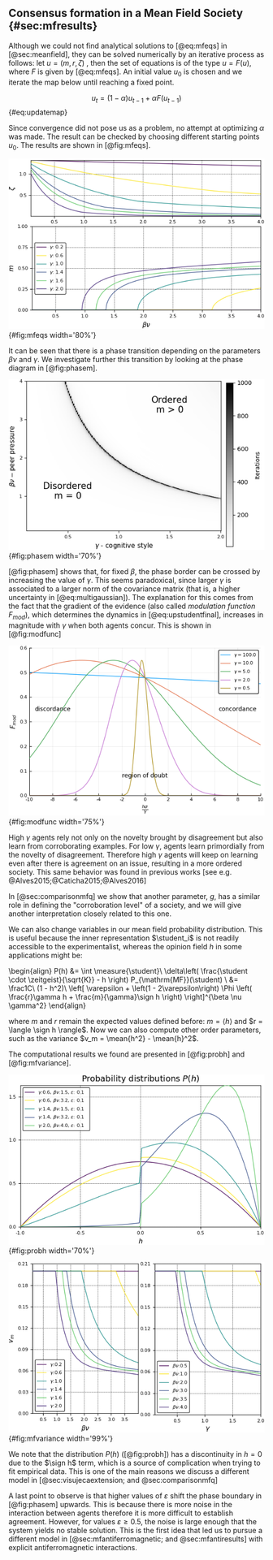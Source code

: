 
## Consensus formation in a Mean Field Society {#sec:mfresults}

Although we could not find analytical solutions to [@eq:mfeqs] in [@sec:meanfield], they can be solved numerically by an iterative process as follows: let  $u=(m,r,\zeta)$ , then the set of equations is of the type $u= F(u)$, where $F$ is given by [@eq:mfeqs]. An initial value $u_0$ is chosen and we iterate the map below until reaching a fixed point.

$$ u_t = (1-\alpha) u_{t-1}+ \alpha F(u_{t-1}) $$ {#eq:updatemap}

Since convergence did not pose us as a problem, no attempt at optimizing $\alpha$ was made. The result can be checked by choosing different starting points $u_0$. The results are shown in [@fig:mfeqs].

![Solutions of [@eq:mfeqs]. Top: The normalization of the MF distribution $\zeta$ as a function of the social pressure and number of neighbors ($\beta \nu$). Bottom: Magnetization $m$. The other order parameter $r$ has a similar behavior to $m$.](images/orderparameter.png){#fig:mfeqs width='80%'}

It can be seen that there is a phase transition depending on the parameters $\beta\nu$ and $\gamma$. We investigate further this transition by looking at the phase diagram in [@fig:phasem].

![Phase diagram in the space $\gamma \times \beta\nu$. A phase transition separates an ordered from a disordered phase as signaled by the value of the order parameter $m$. Here, the value of $\varepsilon$  was $0.1$ and as it grows towards $0.5$ the ordered phase decreases.](images/phasetransition.png){#fig:phasem width='70%'}

[@fig:phasem] shows that, for fixed $\beta$, the phase border can be crossed by increasing the value of $\gamma$. This seems paradoxical, since larger $\gamma$ is associated to a larger norm of the covariance matrix (that is, a higher uncertainty in [@eq:multigaussian]). The explanation for this comes from the fact that the gradient of the evidence (also called _modulation function_ $F_{mod}$), which determines the dynamics in [@eq:upstudentfinal], increases in magnitude with $\gamma$ when both agents concur. This is shown in [@fig:modfunc]

![Modulation function/gradient of the evidence for different values of $\gamma$. The noise $\varepsilon$ is fixed at $0.2$, but changing to other values between $0.$ and $0.5$ does not change qualitatively the figure](images/modfunc.png){#fig:modfunc width='75%'}

High $\gamma$ agents rely not only on the novelty brought by disagreement but also learn from corroborating examples. For low $\gamma$, agents learn primordially from the novelty of disagreement. Therefore high $\gamma$ agents will keep on learning even after there is agreement on an issue, resulting in a more ordered society. This same behavior was found in previous works [see e.g. @Alves2015;@Caticha2015;@Alves2016]

In [@sec:comparisonmfq] we show that another parameter, $g$, has a similar role in defining the "corroboration level" of a society, and we will give another interpretation closely related to this one.

We can also change variables in our mean field probability distribution. This is useful because the inner representation $\student_i$ is not readily accessible to the experimentalist, whereas the opinion field $h$ in some applications might be:

\begin{align}
    P(h) &= \int \measure{\student}\ \delta\left( \frac{\student \cdot \zeitgeist}{\sqrt{K}}  - h \right) P_{\mathrm{MF}}(\student) \\
    &= \frac1C\ (1 - h^2)\ \left[ \varepsilon + \left(1 - 2\varepsilon\right) \Phi \left( \frac{r}\gamma h + \frac{m}{\gamma}\sign h  \right) \right]^{\beta \nu \gamma^2}
\end{align}

where $m$ and $r$ remain the expected values defined before: $m = \langle h \rangle$ and $r = \langle \sign h \rangle$. Now we can also compute other order parameters, such as the variance $v_m = \mean{h^2} - \mean{h}^2$.

The computational results we found are presented in [@fig:probh] and [@fig:mfvariance].

![Probability distribution $P(h|\varepsilon, \gamma, \beta\nu)$ for a set of values for the model's parameters.](images/probh.png){#fig:probh width='70%'}

![Variance of the field $h$ with respect to selected values of $\beta\nu$ and $\gamma$](images/variance.png){#fig:mfvariance width='99%'}

We note that the distribution $P(h)$ ([@fig:probh]) has a discontinuity in $h=0$ due to the $\sign h$ term, which is a source of complication when trying to fit empirical data. This is one of the main reasons we discuss a different model in [@sec:visujecaextension; and @sec:comparisonmfq]

A last point to observe is that higher values of $\varepsilon$ shift the phase boundary in [@fig:phasem] upwards. This is because there is more noise in the interaction between agents therefore it is more difficult to establish agreement. However, for values $\varepsilon \geq 0.5$, the noise is large enough that the system yields no stable solution. This is the first idea that led us to pursue a different model in [@sec:mfantiferromagnetic; and @sec:mfantiresults] with explicit antiferromagnetic interactions.
